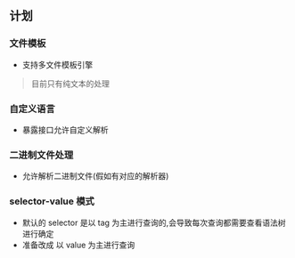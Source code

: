 ## 计划
### 文件模板
- 支持多文件模板引擎
> 目前只有纯文本的处理

### 自定义语言
- 暴露接口允许自定义解析

### 二进制文件处理
- 允许解析二进制文件(假如有对应的解析器)

### selector-value 模式
- 默认的 selector 是以 tag 为主进行查询的,会导致每次查询都需要查看语法树进行确定
- 准备改成 以 value 为主进行查询